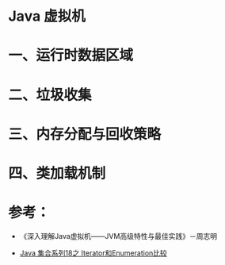 Java 虚拟机
====================
# 一、运行时数据区域





# 二、垃圾收集




# 三、内存分配与回收策略


# 四、类加载机制


# 参考：
- 《深入理解Java虚拟机——JVM高级特性与最佳实践》－周志明

- [Java 集合系列18之 Iterator和Enumeration比较](https://www.cnblogs.com/skywang12345/p/3311275.html)
